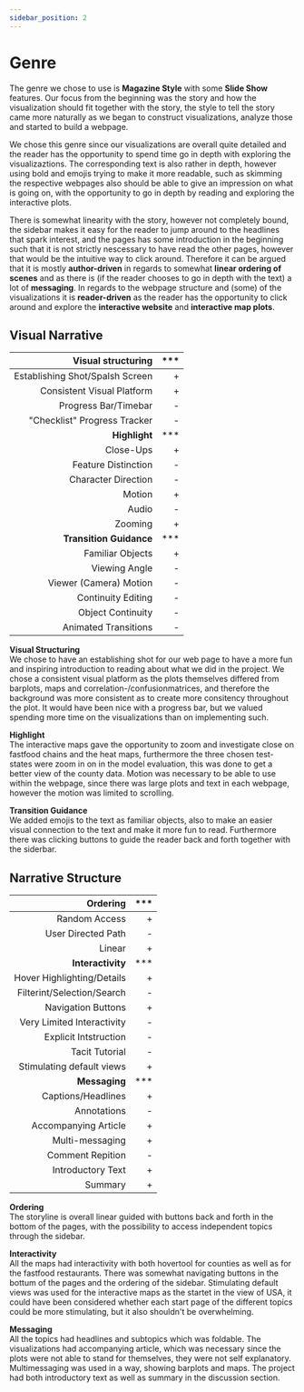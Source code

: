 ```yaml
---
sidebar_position: 2
---
```


# Genre

The genre we chose to use is **Magazine Style** with some **Slide Show** features. Our focus from the beginning was the story and how the visualization should fit together with the story, the style to tell the story came more naturally as we began to construct visualizations, analyze those and started to build a webpage. 

We chose this genre since our visualizations are overall quite detailed and the reader has the opportunity to spend time go in depth with exploring the visualizaztions. The corresponding text is also rather in depth, however using bold and emojis trying to make it more readable, such as skimming the respective webpages also should be able to give an impression on what is going on, with the opportunity to go in depth by reading and exploring the interactive plots. 

There is somewhat linearity with the story, however not completely bound, the sidebar makes it easy for the reader to jump around to the headlines that spark interest, and the pages has some introduction in the beginning such that it is not strictly nescessary to have read the other pages, however that would be the intuitive way to click around. Therefore it can be argued that it is mostly **author-driven** in regards to somewhat **linear ordering of scenes** and as there is (if the reader chooses to go in depth with the text) a lot of **messaging**. In regards to the webpage structure and (some) of the visualizations it is **reader-driven** as the reader has the opportunity to click around and explore the **interactive website** and **interactive map plots**. 

## Visual Narrative

| **Visual structuring** 	| *** 	|
|---:	|---:	|
| Establishing Shot/Spalsh Screen 	| + 	|
| Consistent Visual Platform  	| + 	|
| Progress Bar/Timebar  	| - 	|
| "Checklist" Progress Tracker 	| - 	|
| **Highlight** 	| *** 	|
| Close-Ups 	| + 	|
| Feature Distinction  	| - 	|
| Character Direction  	| - 	|
| Motion 	| + 	|
| Audio 	| - 	|
| Zooming 	| + 	|
| **Transition Guidance** 	| *** 	|
| Familiar Objects  	| + 	|
| Viewing Angle  	| - 	|
| Viewer (Camera) Motion  	| - 	|
| Continuity Editing 	|- 	|
| Object Continuity 	| - 	|
| Animated Transitions 	| - 	|

**Visual Structuring** </br>
We chose to have an establishing shot for our web page to have a more fun and inspiring introduction to reading about what we did in the project. We chose a consistent visual platform as the plots themselves differed from barplots, maps and correlation-/confusionmatrices, and therefore the background was more consistent as to create more consitency throughout the plot. It would have been nice with a progress bar, but we valued spending more time on the visualizations than on implementing such. 

**Highlight** </br>
The interactive maps gave the opportunity to zoom and investigate close on fastfood chains and the heat maps, furthermore the three chosen test-states were zoom in on in the model evaluation, this was done to get a better view of the county data. Motion was necessary to be able to use within the webpage, since there was large plots and text in each webpage, however the motion was limited to scrolling. 

**Transition Guidance** </br>
We added emojis to the text as familiar objects, also to make an easier visual connection to the text and make it more fun to read. Furthermore there was clicking buttons to guide the reader back and forth together with the siderbar. 



## Narrative Structure

| **Ordering** 		| *** |
|---:	|---:	|
| Random Access 	| + 	|
| User Directed Path  	| - 	|
| Linear  	| + 	|
| **Interactivity** 	| *** | 
| Hover Highlighting/Details 	| + 	|
| Filterint/Selection/Search  	| - 	|
| Navigation Buttons  	| + 	|
| Very Limited Interactivity 	| - 	|
| Explicit Intstruction 	| - 	|
| Tacit Tutorial 	| - 	|
| Stimulating default views 	| + 	|
| **Messaging** 	| ***	|
| Captions/Headlines 	| + 	|
| Annotations  	| - 	|
| Accompanying Article  	| + 	|
| Multi-messaging 	| + 	|
| Comment Repition 	| - 	|
| Introductory Text 	| + 	|
| Summary 	| + 	|

**Ordering**</br>
The storyline is overall linear guided with buttons back and forth in the bottom of the pages, with the possibility to access independent topics through the sidebar. 

**Interactivity** </br>
All the maps had interactivity with both hovertool for counties as well as for the fastfood restaurants. There was somewhat navigating buttons in the bottum of the pages and the ordering of the sidebar. Stimulating default views was used for the interactive maps as the startet in the view of USA, it could have been considered whether each start page of the different topics could be more stimulating, but it also shouldn't be overwhelming. 

**Messaging** </br>
All the topics had headlines and subtopics which was foldable. The visualizations had accompanying article, which was necessary since the plots were not able to stand for themselves, they were not self explanatory. Multimessaging was used in a way, showing barplots and maps. The project had both introductory text as well as summary in the discussion section. 